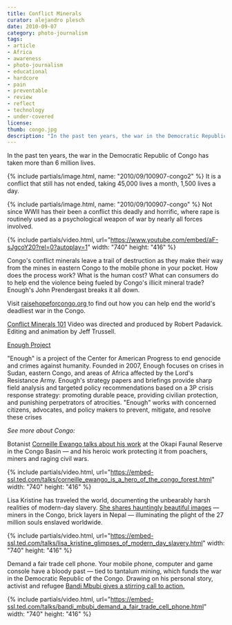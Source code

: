 ```yaml
---
title: Conflict Minerals
curator: alejandro plesch
date: 2010-09-07
category: photo-journalism
tags:
- article
- Africa
- awareness
- photo-journalism
- educational
- hardcore
- pain
- preventable
- review
- reflect
- technology
- under-covered
license:
thumb: congo.jpg
description: "In the past ten years, the war in the Democratic Republic of Congo has taken more than 6 million lives. It is a conflict that still has not ended, taking 45,000 lives a month, 1,500 lives a day."
---
```



In the past ten years, the war in the Democratic Republic of Congo has taken more than 6 million lives.

{% include partials/image.html, name: "2010/09/100907-congo2" %}
It is a conflict that still has not ended, taking 45,000 lives a month, 1,500 lives a day.

{% include partials/image.html, name: "2010/09/100907-congo" %}
Not since WWII has their been a conflict this deadly and horrific, where rape is routinely used as a psychological weapon of war by nearly all forces involved.


{% include partials/video.html, url="https://www.youtube.com/embed/aF-sJgcoY20?rel=0?autoplay=1" width: "740" height: "416" %}

Congo's conflict minerals leave a trail of destruction as they make their way from the mines in eastern Congo to the mobile phone in your pocket. How does the process work? What is the human cost? What can consumers do to help end the violence being fueled by Congo's illicit mineral trade? Enough's John Prendergast breaks it all down.

Visit <a   href="www.raisehopeforcongo.org"> raisehopeforcongo.org </a>to find out how you can help end the world's deadliest war in the Congo.

<a   href="www.youtube.com/embed/aF-sJgcoY20?rel=0?autoplay=1">Conflict Minerals 101</a> Video was directed and produced by Robert Padavick. Editing and animation by Jeff Trussell.

<a   href=" http://www.enoughproject.org" alt="The project to end genocide and crimes against humanity." title="Enough is a project of the Center for American Progress to end genocide and crimes against humanity. Founded in 2007, Enough focuses on crises in Sudan, eastern Congo, and areas of Africa affected by the Lord's Resistance Army. Enough's strategy papers and briefings provide sharp field analysis and targeted policy recommendations based on a 3P crisis response strategy: promoting durable peace, providing civilian protection, and punishing perpetrators of atrocities. Enough works with concerned citizens, advocates, and policy makers to prevent, mitigate, and resolve these crises." class="ico_ext">Enough Project</a>

"Enough" is a project of the Center for American Progress to end genocide and crimes against humanity. Founded in 2007, Enough focuses on crises in Sudan, eastern Congo, and areas of Africa affected by the Lord's Resistance Army. Enough's strategy papers and briefings provide sharp field analysis and targeted policy recommendations based on a 3P crisis response strategy: promoting durable peace, providing civilian protection, and punishing perpetrators of atrocities. "Enough" works with concerned citizens, advocates, and policy makers to prevent, mitigate, and resolve these crises

_See more about Congo:_

Botanist <a href="https://www.ted.com/talks/corneille_ewango_is_a_hero_of_the_congo_forest">Corneille Ewango talks about his work</a> at the Okapi Faunal Reserve in the Congo Basin — and his heroic work protecting it from poachers, miners and raging civil wars.

{% include partials/video.html, url="https://embed-ssl.ted.com/talks/corneille_ewango_is_a_hero_of_the_congo_forest.html" width: "740" height: "416" %}

Lisa Kristine has traveled the world, documenting the unbearably harsh realities of modern-day slavery. <a href="https://www.ted.com/talks/lisa_kristine_glimpses_of_modern_day_slavery">She shares hauntingly beautiful images</a> — miners in the Congo, brick layers in Nepal — illuminating the plight of the 27 million souls enslaved worldwide.

{% include partials/video.html, url="https://embed-ssl.ted.com/talks/lisa_kristine_glimpses_of_modern_day_slavery.html" width: "740" height: "416" %}

Demand a fair trade cell phone.
Your mobile phone, computer and game console have a bloody past — tied to tantalum mining, which funds the war in the Democratic Republic of the Congo. Drawing on his personal story, activist and refugee <a href="https://www.ted.com/talks/bandi_mbubi_demand_a_fair_trade_cell_phone">Bandi Mbubi gives a stirring call to action.</a>

{% include partials/video.html, url="https://embed-ssl.ted.com/talks/bandi_mbubi_demand_a_fair_trade_cell_phone.html" width: "740" height: "416" %}
